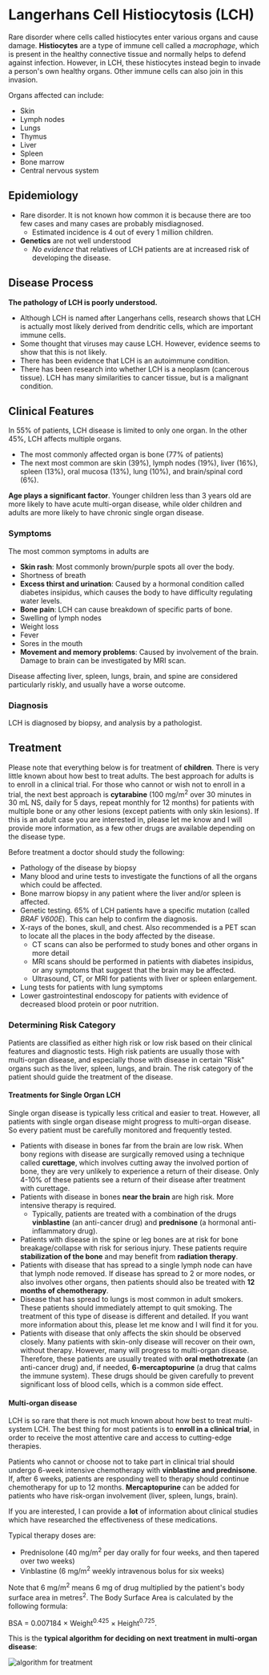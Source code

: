 # Langerhans Cell Histiocytosis (LCH)

Rare disorder where cells called histiocytes enter various organs and cause damage. **Histiocytes** are a type of immune cell called a *macrophage*, which is present in the healthy connective tissue and normally helps to defend against infection. However, in LCH, these histiocytes instead begin to invade a person's own healthy organs. Other immune cells can also join in this invasion.

Organs affected can include:
- Skin
- Lymph nodes
- Lungs
- Thymus
- Liver
- Spleen
- Bone marrow
- Central nervous system

## Epidemiology

- Rare disorder. It is not known how common it is because there are too few cases and many cases are probably misdiagnosed.
  - Estimated incidence is 4 out of every 1 million children.
- **Genetics** are not well understood
  - *No evidence* that relatives of LCH patients are at increased risk of developing the disease.

## Disease Process

**The pathology of LCH is poorly understood.**

- Although LCH is named after Langerhans cells, research shows that LCH is actually most likely derived from dendritic cells, which are important immune cells.
- Some thought that viruses may cause LCH. However, evidence seems to show that this is not likely.
- There has been evidence that LCH is an autoimmune condition.
- There has been research into whether LCH is a neoplasm (cancerous tissue). LCH has many similarities to cancer tissue, but is a malignant condition.

## Clinical Features

In 55% of patients, LCH disease is limited to only one organ. In the other 45%, LCH affects multiple organs.

- The most commonly affected organ is bone (77% of patients)
- The next most common are skin (39%), lymph nodes (19%), liver (16%), spleen (13%), oral mucosa (13%), lung (10%), and brain/spinal cord (6%).

**Age plays a significant factor**. Younger children less than 3 years old are more likely to have acute multi-organ disease, while older children and adults are more likely to have chronic single organ disease.

### Symptoms

The most common symptoms in adults are
- **Skin rash**: Most commonly brown/purple spots all over the body.
- Shortness of breath
- **Excess thirst and urination**: Caused by a hormonal condition called diabetes insipidus, which causes the body to have difficulty regulating water levels.
- **Bone pain**: LCH can cause breakdown of specific parts of bone.
- Swelling of lymph nodes
- Weight loss
- Fever
- Sores in the mouth
- **Movement and memory problems**: Caused by involvement of the brain. Damage to brain can be investigated by MRI scan.

Disease affecting liver, spleen, lungs, brain, and spine are considered particularly riskly, and usually have a worse outcome.

### Diagnosis

LCH is diagnosed by biopsy, and analysis by a pathologist. 

## Treatment

Please note that everything below is for treatment of **children**. There is very little known about how best to treat adults. The best approach for adults is to enroll in a clinical trial. For those who cannot or wish not to enroll in a trial, the next best approach is **cytarabine** (100 mg/m<sup>2</sup> over 30 minutes in 30 mL NS, daily for 5 days, repeat monthly for 12 months) for patients with multiple bone or any other lesions (except patients with only skin lesions). If this is an adult case you are interested in, please let me know and I will provide more information, as a few other drugs are available depending on the disease type.

Before treatment a doctor should study the following:
- Pathology of the disease by biopsy
- Many blood and urine tests to investigate the functions of all the organs which could be affected.
- Bone marrow biopsy in any patient where the liver and/or spleen is affected.
- Genetic testing. 65% of LCH patients have a specific mutation (called *BRAF V600E*). This can help to confirm the diagnosis.
- X-rays of the bones, skull, and chest. Also recommended is a PET scan to locate all the places in the body affected by the disease.
  - CT scans can also be performed to study bones and other organs in more detail
  - MRI scans should be performed in patients with diabetes insipidus, or any symptoms that suggest that the brain may be affected.
  - Ultrasound, CT, or MRI for patients with liver or spleen enlargement.
- Lung tests for patients with lung symptoms
- Lower gastrointestinal endoscopy for patients with evidence of decreased blood protein or poor nutrition.

### Determining Risk Category

Patients are classified as either high risk or low risk based on their clinical features and diagnostic tests. High risk patients are usually those with multi-organ disease, and especially those with disease in certain "Risk" organs such as the liver, spleen, lungs, and brain. The risk category of the patient should guide the treatment of the disease.

#### Treatments for Single Organ LCH

Single organ disease is typically less critical and easier to treat. However, all patients with single organ disease might progress to multi-organ disease. So every patient must be carefully monitored and frequently tested.

- Patients with disease in bones far from the brain are low risk. When bony regions with disease are surgically removed using a technique called **curettage**, which involves cutting away the involved portion of bone, they are very unlikely to experience a return of their disease. Only 4-10% of these patients see a return of their disease after treatment with curettage.
- Patients with disease in bones **near the brain** are high risk. More intensive therapy is required.
  - Typically, patients are treated with a combination of the drugs **vinblastine** (an anti-cancer drug) and **prednisone** (a hormonal anti-inflammatory drug).
- Patients with disease in the spine or leg bones are at risk for bone breakage/collapse with risk for serious injury. These patients require **stabilization of the bone** and may benefit from **radiation therapy**.
- Patients with disease that has spread to a single lymph node can have that lymph node removed. If disease has spread to 2 or more nodes, or also involves other organs, then patients should also be treated with **12 months of chemotherapy**.
- Disease that has spread to lungs is most common in adult smokers. These patients should immediately attempt to quit smoking. The treatment of this type of disease is different and detailed. If you want more information about this, please let me know and I will find it for you.
- Patients with disease that only affects the skin should be observed closely. Many patients with skin-only disease will recover on their own, without therapy. However, many will progress to multi-organ disease. Therefore, these patients are usually treated with **oral methotrexate** (an anti-cancer drug) and, if needed, **6-mercaptopurine** (a drug that calms the immune system). These drugs should be given carefully to prevent significant loss of blood cells, which is a common side effect.

#### Multi-organ disease

LCH is so rare that there is not much known about how best to treat multi-system LCH. The best thing for most patients is to **enroll in a clinical trial**, in order to receive the most attentive care and access to cutting-edge therapies.

Patients who cannot or choose not to take part in clinical trial should undergo 6-week intensive chemotherapy with **vinblastine and prednisone**. If, after 6 weeks, patients are responding well to therapy should continue chemotherapy for up to 12 months. **Mercaptopurine** can be added for patients who have risk-organ involvement (liver, spleen, lungs, brain).

If you are interested, I can provide a **lot** of information about clinical studies which have researched the effectiveness of these medications.

Typical therapy doses are:
- Prednisolone (40 mg/m<sup>2</sup> per day orally for four weeks, and then tapered over two weeks)
- Vinblastine (6 mg/m<sup>2</sup> weekly intravenous bolus for six weeks)

Note that 6 mg/m<sup>2</sup> means 6 mg of drug multiplied by the patient's body surface area in metres<sup>2</sup>. The Body Surface Area is calculated by the following formula:

BSA = 0.007184 &#215; Weight<sup>0.425</sup> &#215; Height<sup>0.725</sup>.

This is the **typical algorithm for deciding on next treatment in multi-organ disease**:

![algorithm for treatment](https://www.uptodate.com/contents/images/HEME/83046/Management_LCH_child.gif?title=Management+LCH+in+children)

